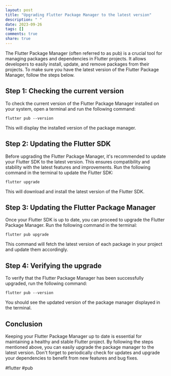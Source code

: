 ```yaml
---
layout: post
title: "Upgrading Flutter Package Manager to the latest version"
description: " "
date: 2023-09-26
tags: []
comments: true
share: true
---
```


The Flutter Package Manager (often referred to as pub) is a crucial tool for managing packages and dependencies in Flutter projects. It allows developers to easily install, update, and remove packages from their projects. To make sure you have the latest version of the Flutter Package Manager, follow the steps below.

## Step 1: Checking the current version

To check the current version of the Flutter Package Manager installed on your system, open a terminal and run the following command:

```shell
flutter pub --version
```

This will display the installed version of the package manager.

## Step 2: Updating the Flutter SDK

Before upgrading the Flutter Package Manager, it's recommended to update your Flutter SDK to the latest version. This ensures compatibility and stability with the latest features and improvements. Run the following command in the terminal to update the Flutter SDK:

```shell
flutter upgrade
```

This will download and install the latest version of the Flutter SDK.

## Step 3: Updating the Flutter Package Manager

Once your Flutter SDK is up to date, you can proceed to upgrade the Flutter Package Manager. Run the following command in the terminal:

```shell
flutter pub upgrade
```

This command will fetch the latest version of each package in your project and update them accordingly.

## Step 4: Verifying the upgrade

To verify that the Flutter Package Manager has been successfully upgraded, run the following command:

```shell
flutter pub --version
```

You should see the updated version of the package manager displayed in the terminal.

## Conclusion

Keeping your Flutter Package Manager up to date is essential for maintaining a healthy and stable Flutter project. By following the steps mentioned above, you can easily upgrade the package manager to the latest version. Don't forget to periodically check for updates and upgrade your dependencies to benefit from new features and bug fixes.

#flutter #pub